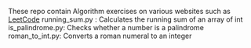 These repo contain Algorithm exercises on various websites such as
[LeetCode](leetcode.com)
running_sum.py : Calculates the running sum of an array of int
is_palindrome.py: Checks whether a number is a palindrome
roman_to_int.py: Converts a roman numeral to an integer
